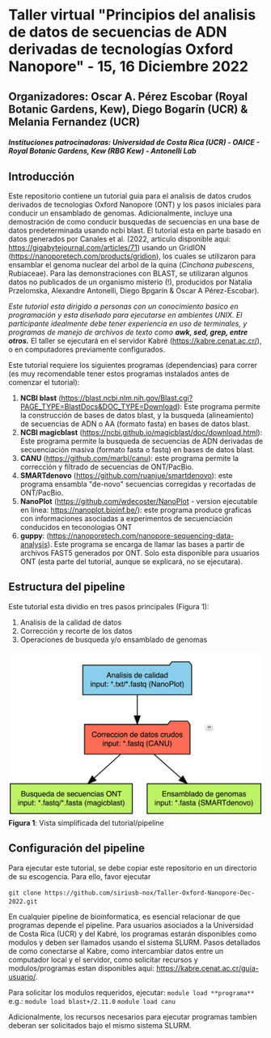 # Taller virtual "Principios del analisis de datos de secuencias de ADN derivadas de tecnologías Oxford Nanopore" - 15, 16 Diciembre 2022
## Organizadores: Oscar A. Pérez Escobar (Royal Botanic Gardens, Kew), Diego Bogarín (UCR) & Melania Fernandez (UCR)
##### Instituciones patrocinadoras: Universidad de Costa Rica (UCR) - OAICE - Royal Botanic Gardens, Kew (RBG Kew) - Antonelli Lab

## Introducción
Este repositorio contiene un tutorial guia para el analisis de datos crudos derivados de tecnologias Oxford Nanopore (ONT) y los pasos iniciales para conducir un ensamblado de genomas. Adicionalmente, incluye una demostración de como conducir busquedas de secuencias en una base de datos predeterminada usando ncbi blast. El tutorial esta en parte basado en datos generados por Canales et al. (2022, articulo disponible aqui: https://gigabytejournal.com/articles/71) usando un GridION (https://nanoporetech.com/products/gridion), los cuales se utilizaron para ensamblar el genoma nuclear del arbol de la quina (_Cinchona pubescens_, Rubiaceae). Para las demonstraciones con BLAST, se utilizaran algunos datos no publicados de un organismo misterio (!), producidos por Natalia Przelomska, Alexandre Antonelli, Diego Bpgarín & Oscar A Pérez-Escobar).

_Este tutorial esta dirigido a personas con un conocimiento basico en programación y esta diseñado para ejecutarse en ambientes UNIX. El participante idealmente debe tener experiencia en uso de terminales, y programas de manejo de archivos de texto como **awk, sed, grep, entre otros.**_ El taller se ejecutará en el servidor Kabré (https://kabre.cenat.ac.cr/), o en computadores previamente configurados. 

Este tutorial requiere los siguientes programas (dependencias) para correr (es muy recomendable tener estos programas instalados antes de comenzar el tutorial):
1. **NCBI blast** (https://blast.ncbi.nlm.nih.gov/Blast.cgi?PAGE_TYPE=BlastDocs&DOC_TYPE=Download): Este programa permite la construcción de bases de datos blast, y la busqueda (alineamiento) de secuencias de ADN o AA (formato fasta) en bases de datos blast. 
2. **NCBI magicblast** (https://ncbi.github.io/magicblast/doc/download.html): Este programa permite la busqueda de secuencias de ADN derivadas de secuenciación masiva (formato fasta o fastq) en bases de datos blast.
3. **CANU** (https://github.com/marbl/canu): este programa permite la corrección y filtrado de secuencias de ONT/PacBio.  
4. **SMARTdenovo** (https://github.com/ruanjue/smartdenovo): este programa ensambla "de-novo" secuencias corregidas y recortadas de ONT/PacBio.
5. **NanoPlot** (https://github.com/wdecoster/NanoPlot - version ejecutable en linea: https://nanoplot.bioinf.be/): este programa produce graficas con informaciones asociadas a experimentos de secuenciación conducidos en teconologias ONT 
6. **guppy**: (https://nanoporetech.com/nanopore-sequencing-data-analysis). Este programa se encarga de llamar las bases a partir de archivos FAST5 generados por ONT. Solo esta disponible para usuarios ONT (esta parte del tutorial, aunque se explicará, no se ejecutara).

## Estructura del pipeline
Este tutorial esta dividio en tres pasos principales (Figura 1):
1. Analisis de la calidad de datos 
2. Corrección y recorte de los datos 
3. Operaciones de busqueda y/o ensamblado de genomas

![Figure 1](https://github.com/siriusb-nox/Taller-Oxford-Nanopore-Dec-2022/blob/main/IMG/pipeline_overview_v0_OP_14122022.png?raw=true)
**Figura 1**: Vista simplificada del tutorial/pipeline

## Configuración del pipeline
Para ejecutar este tutorial, se debe copiar este repositorio en un directorio de su escogencia. Para ello, favor ejecutar

`git clone https://github.com/siriusb-nox/Taller-Oxford-Nanopore-Dec-2022.git`

En cualquier pipeline de bioinformatica, es esencial relacionar de que programas depende el pipeline. Para usuarios asociados a la Universidad de Costa Rica (UCR) y del Kabré, los programas estarán disponibles como modulos y deben ser llamados usando el sistema SLURM. Pasos detallados de como conectarse al Kabre, como intercambiar datos entre un computador local y el servidor, como solicitar recursos y modulos/programas estan disponibles aqui: https://kabre.cenat.ac.cr/guia-usuario/. 

Para solicitar los modulos requeridos, ejecutar:
`module load **programa**`
e.g.:
`module load blast+/2.11.0`
`module load canu`

Adicionalmente, los recursos necesarios para ejecutar programas tambien deberan ser solicitados bajo el mismo sistema SLURM.



